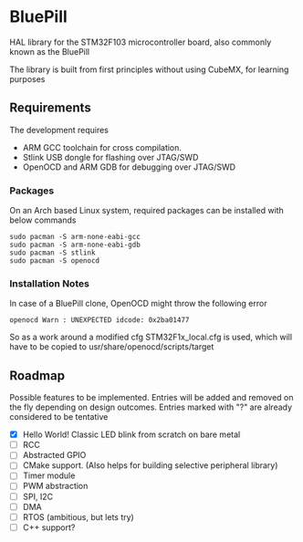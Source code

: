 # BluePill
HAL library for the STM32F103 microcontroller board, also commonly known as the BluePill

The library is built from first principles without using CubeMX, for learning
purposes

## Requirements
The development requires 
- ARM GCC toolchain for cross compilation.
- Stlink USB dongle for flashing over JTAG/SWD
- OpenOCD and ARM GDB for debugging over JTAG/SWD

### Packages
On an Arch based Linux system, required packages can be installed with below
commands
```
sudo pacman -S arm-none-eabi-gcc
sudo pacman -S arm-none-eabi-gdb
sudo pacman -S stlink
sudo pacman -S openocd
```

### Installation Notes
In case of a BluePill clone, OpenOCD might throw the following error
```
openocd Warn : UNEXPECTED idcode: 0x2ba01477
```
So as a work around a modified cfg STM32F1x_local.cfg is used, which will have to
be copied to usr/share/openocd/scripts/target

## Roadmap
Possible features to be implemented. Entries will be added and removed on the
fly depending on design outcomes. Entries marked with "?" are already considered
to be tentative
- [x] Hello World! Classic LED blink from scratch on bare metal
- [ ] RCC
- [ ] Abstracted GPIO
- [ ] CMake support. (Also helps for building selective peripheral library)
- [ ] Timer module
- [ ] PWM abstraction
- [ ] SPI, I2C
- [ ] DMA
- [ ] RTOS (ambitious, but lets try)
- [ ] C++ support?
